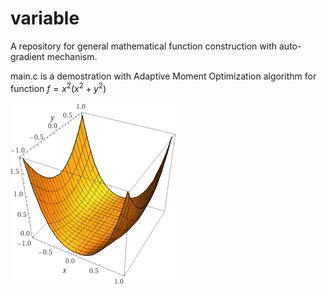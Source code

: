 # variable
A repository for general mathematical function construction with auto-gradient mechanism.

main.c is a demostration with Adaptive Moment Optimization algorithm for function $f = x^2(x^2 + y^2)$

![$f = x^2(x^2 + y^2)$](https://github.com/jcheng2020-github/variable/blob/main/README/f_img.gif)

